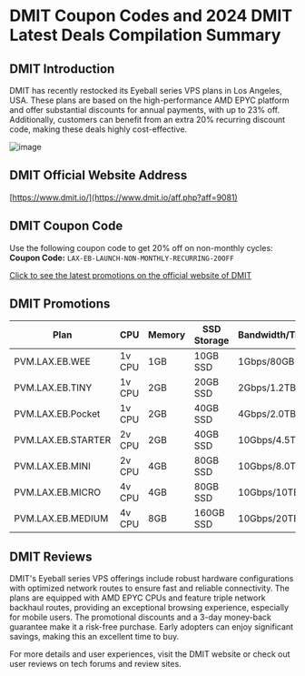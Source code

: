 # DMIT Coupon Codes and 2024 DMIT Latest Deals Compilation Summary

## DMIT Introduction
DMIT has recently restocked its Eyeball series VPS plans in Los Angeles, USA. These plans are based on the high-performance AMD EPYC platform and offer substantial discounts for annual payments, with up to 23% off. Additionally, customers can benefit from an extra 20% recurring discount code, making these deals highly cost-effective.

![image](https://github.com/baziforkafgan479372/DMIT/assets/167741789/b46e9b2d-a528-4c24-b1ed-c8b8ec2dacfd)

## DMIT Official Website Address
[https://www.dmit.io/](https://www.dmit.io/aff.php?aff=9081)

## DMIT Coupon Code
Use the following coupon code to get 20% off on non-monthly cycles:  
**Coupon Code:** `LAX-EB-LAUNCH-NON-MONTHLY-RECURRING-20OFF`  

[Click to see the latest promotions on the official website of DMIT](https://www.dmit.io/aff.php?aff=9081)

## DMIT Promotions

| Plan                | CPU     | Memory | SSD Storage | Bandwidth/Traffic | Price          | Purchase Link                                         |
|---------------------|---------|--------|-------------|-------------------|----------------|------------------------------------------------------|
| PVM.LAX.EB.WEE      | 1v CPU  | 1GB    | 10GB SSD    | 1Gbps/80GB        | $39.90/year    | [Official Website](https://www.dmit.io/aff.php?aff=9081&pid=188) |
| PVM.LAX.EB.TINY     | 1v CPU  | 2GB    | 20GB SSD    | 2Gbps/1.2TB       | $28.88/quarter | [Official Website](https://www.dmit.io/aff.php?aff=9081&pid=189) |
| PVM.LAX.EB.Pocket   | 1v CPU  | 2GB    | 40GB SSD    | 4Gbps/2.0TB       | $14.90/month   | [Official Website](https://www.dmit.io/aff.php?aff=9081&pid=190) |
| PVM.LAX.EB.STARTER  | 2v CPU  | 2GB    | 40GB SSD    | 10Gbps/4.5TB      | $29.90/month   | [Official Website](https://www.dmit.io/aff.php?aff=9081&pid=191) |
| PVM.LAX.EB.MINI     | 2v CPU  | 4GB    | 80GB SSD    | 10Gbps/8.0TB      | $58.88/month   | [Official Website](https://www.dmit.io/aff.php?aff=9081&pid=192) |
| PVM.LAX.EB.MICRO    | 4v CPU  | 4GB    | 80GB SSD    | 10Gbps/10TB       | $74.99/month   | [Official Website](https://www.dmit.io/aff.php?aff=9081&pid=193) |
| PVM.LAX.EB.MEDIUM   | 4v CPU  | 8GB    | 160GB SSD   | 10Gbps/20TB       | $168.88/month  | [Official Website](https://www.dmit.io/aff.php?aff=9081&pid=194) |

## DMIT Reviews
DMIT's Eyeball series VPS offerings include robust hardware configurations with optimized network routes to ensure fast and reliable connectivity. The plans are equipped with AMD EPYC CPUs and feature triple network backhaul routes, providing an exceptional browsing experience, especially for mobile users. The promotional discounts and a 3-day money-back guarantee make it a risk-free purchase. Early adopters can enjoy significant savings, making this an excellent time to buy.

For more details and user experiences, visit the DMIT website or check out user reviews on tech forums and review sites.
